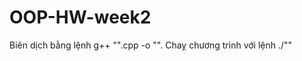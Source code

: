 # OOP-HW-week2
 Biên dịch bằng lệnh g++ "<filename>".cpp -o "<filename>".
 Chaỵ chương trình với lệnh ./"<filename>"
